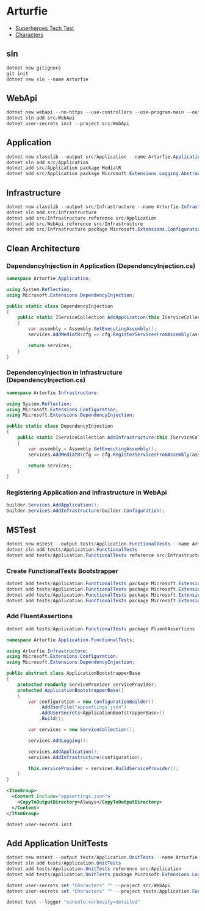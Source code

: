 # Arturfie

- [Superheroes Tech Test](https://gist.github.com/arturfie/417061f4ca9627abc176fd905b24cf2b)
- [Characters](https://gist.githubusercontent.com/arturfie/1594a132dbf76a977503136a5b928e92/raw/a83cdb719e0d80093ce69100009477692a06e4be/characters.json)

## sln

```powershell
dotnet new gitignore
git init
dotnet new sln --name Arturfie
```

## WebApi

```powershell
dotnet new webapi --no-https --use-controllers --use-program-main --output src/WebApi --name Arturfie.WebApi
dotnet sln add src/WebApi
dotnet user-secrets init --project src/WebApi
```

## Application

```powershell
dotnet new classlib --output src/Application --name Arturfie.Application
dotnet sln add src/Application
dotnet add src/Application package MediatR
dotnet add src/Application package Microsoft.Extensions.Logging.Abstractions
```

## Infrastructure

```powershell
dotnet new classlib --output src/Infrastructure --name Arturfie.Infrastructure
dotnet sln add src/Infrastructure
dotnet add src/Infrastructure reference src/Application
dotnet add src/WebApi reference src/Infrastructure
dotnet add src/Infrastructure package Microsoft.Extensions.Configuration.Binder
```

## Clean Architecture

### DependencyInjection in Application (DependencyInjection.cs)

```csharp
namespace Arturfie.Application;

using System.Reflection;
using Microsoft.Extensions.DependencyInjection;

public static class DependencyInjection
{
    public static IServiceCollection AddApplication(this IServiceCollection services)
    {
        var assembly = Assembly.GetExecutingAssembly();
        services.AddMediatR(cfg => cfg.RegisterServicesFromAssembly(assembly));

        return services;
    }
}
```

### DependencyInjection in Infrastructure (DependencyInjection.cs)

```csharp
namespace Arturfie.Infrastructure;

using System.Reflection;
using Microsoft.Extensions.Configuration;
using Microsoft.Extensions.DependencyInjection;

public static class DependencyInjection
{
    public static IServiceCollection AddInfrastructure(this IServiceCollection services, IConfiguration configuration)
    {
        var assembly = Assembly.GetExecutingAssembly();
        services.AddMediatR(cfg => cfg.RegisterServicesFromAssembly(assembly));

        return services;
    }
}
```

### Registering Application and Infrastructure in WebApi

```csharp
builder.Services.AddApplication();
builder.Services.AddInfrastructure(builder.Configuration);
```

## MSTest

```powershell
dotnet new mstest --output tests/Application.FunctionalTests --name Arturfie.Application.FunctionalTests
dotnet sln add tests/Application.FunctionalTests
dotnet add tests/Application.FunctionalTests reference src/Infrastructure
```

### Create FunctionalTests Bootstrapper

```powershell
dotnet add tests/Application.FunctionalTests package Microsoft.Extensions.Configuration.Json
dotnet add tests/Application.FunctionalTests package Microsoft.Extensions.Configuration.UserSecrets
dotnet add tests/Application.FunctionalTests package Microsoft.Extensions.DependencyInjection
dotnet add tests/Application.FunctionalTests package Microsoft.Extensions.Logging
```

### Add FluentAssertions

```powershell
dotnet add tests/Application.FunctionalTests package FluentAssertions
```

```csharp
namespace Arturfie.Application.FunctionalTests;

using Arturfie.Infrastructure;
using Microsoft.Extensions.Configuration;
using Microsoft.Extensions.DependencyInjection;

public abstract class ApplicationBootstrapperBase
{
    protected readonly ServiceProvider serviceProvider;
    protected ApplicationBootstrapperBase()
    {
        var configuration = new ConfigurationBuilder()
            .AddJsonFile("appsettings.json")
            .AddUserSecrets<ApplicationBootstrapperBase>()
            .Build();

        var services = new ServiceCollection();

        services.AddLogging();

        services.AddApplication();
        services.AddInfrastructure(configuration);

        this.serviceProvider = services.BuildServiceProvider();
    }
}
```

```xml
<ItemGroup>
  <Content Include="appsettings.json">
    <CopyToOutputDirectory>Always</CopyToOutputDirectory>
  </Content>
</ItemGroup>
```

```powershell
dotnet user-secrets init
```

## Add Application UnitTests

```powershell
dotnet new mstest --output tests/Application.UnitTests --name Arturfie.Application.UnitTests
dotnet sln add tests/Application.UnitTests
dotnet add tests/Application.UnitTests reference src/Application
dotnet add tests/Application.UnitTests package Microsoft.Extensions.Logging
```

```powershell
dotnet user-secrets set "Characters" "" --project src/WebApi
dotnet user-secrets set "Characters" "" --project tests/Application.FunctionalTests
```

```powershell
dotnet test --logger "console;verbosity=detailed"
```
